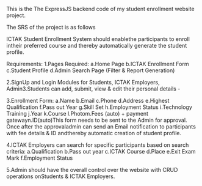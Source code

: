 This is the The ExpressJS backend code of my student enrollment website project.


The SRS of the project is as follows

ICTAK Student Enrollment System should enablethe participants to enroll intheir preferred course and thereby automatically generate the student profile.
 
Requirements:
1.Pages Required:
      a.Home Page
      b.ICTAK Enrollment Form
      c.Student Profile
      d.Admin Search Page (Filter & Report Generation)
 
2.SignUp and Login Modules for Students, ICTAK Employers, Admin3.Students can add, submit, view & edit their personal details - 
 
3.Enrollment Form:
      a.Name
      b.Email
      c.Phone
      d.Address
      e.Highest Qualification
      f.Pass out Year
      g.Skill Set
      h.Employment Status
      i.Technology Training
      j.Year
      k.Course
      l.Photom.Fees (auto) + payment gatewayn.ID(auto)This form needs to be sent to the Admin for approval. Once after the approvaladmin can send an Email notification to               participants with fee details & ID andthereby automatic creation of student profile.
      
4.ICTAK Employers can search for specific participants based on search criteria:
      a.Qualification
      b.Pass out year
      c.ICTAK Course
      d.Place
      e.Exit Exam Mark
      f.Employment Status
  
5.Admin should have the overall control over the website with CRUD operations onStudents & ICTAK Employers.
